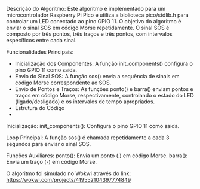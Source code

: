 Descrição do Algoritmo:
Este algoritmo é implementado para um microcontrolador Raspberry Pi Pico e utiliza a biblioteca pico/stdlib.h para controlar um LED conectado ao pino GPIO 11. O objetivo do algoritmo é enviar o sinal SOS em código Morse repetidamente. O sinal SOS é composto por três pontos, três traços e três pontos, com intervalos específicos entre cada sinal.

Funcionalidades Principais:
- Inicialização dos Componentes: A função init_components() configura o pino GPIO 11 como saída.
- Envio do Sinal SOS: A função sos() envia a sequência de sinais em código Morse correspondente ao SOS.
- Envio de Pontos e Traços: As funções ponto() e barra() enviam pontos e traços em código Morse, respectivamente, controlando o estado do LED (ligado/desligado) e os intervalos de tempo apropriados.
- Estrutura do Código
- 
Inicialização:
init_components(): Configura o pino GPIO 11 como saída.

Loop Principal:
A função sos() é chamada repetidamente a cada 3 segundos para enviar o sinal SOS.

Funções Auxiliares:
ponto(): Envia um ponto (.) em código Morse.
barra(): Envia um traço (-) em código Morse.

O algoritmo foi simulado no Wokwi através do link: https://wokwi.com/projects/419552104397774849
